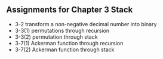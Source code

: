 ## Assignments for Chapter 3 Stack
* 3-2 transform a non-negative decimal number into binary
* 3-3(1) permutations through recursion
* 3-3(2) permutation through stack
* 3-7(1) Ackerman function through recursion
* 3-7(2) Ackerman function through stack
